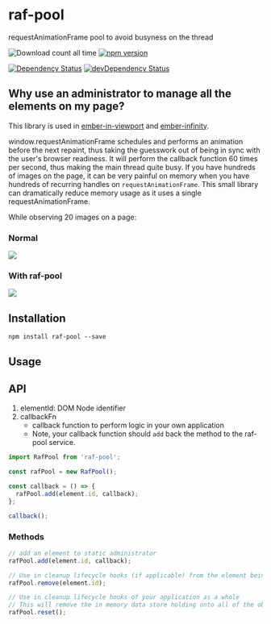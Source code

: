 # raf-pool
requestAnimationFrame pool to avoid busyness on the thread

![Download count all time](https://img.shields.io/npm/dt/raf-pool.svg)
[![npm version](https://badge.fury.io/js/raf-pool.svg)](http://badge.fury.io/js/raf-pool)

[![Dependency Status](https://david-dm.org/snewcomer/raf-pool.svg)](https://david-dm.org/snewcomer/raf-pool)
[![devDependency Status](https://david-dm.org/snewcomer/raf-pool/dev-status.svg)](https://david-dm.org/snewcomer/raf-pool#info=devDependencies)

Why use an administrator to manage all the elements on my page?
------------------------------------------------------------------------------
This library is used in [ember-in-viewport](https://github.com/DockYard/ember-in-viewport) and [ember-infinity](https://github.com/ember-infinity/ember-infinity).

window.requestAnimationFrame schedules and performs an animation before the next repaint, thus taking the guesswork out of being in sync with the user's browser readiness.  It will perform the callback function 60 times per second, thus making the main thread quite busy.  If you have hundreds of images on the page, it can be very painful on memory when you have hundreds of recurring handles on `requestAnimationFrame`.  This small library can dramatically reduce memory usage as it uses a single requestAnimationFrame.

While observing 20 images on a page:

### Normal
<img src="https://i.imgur.com/TLAHxnB.png" />

### With raf-pool
<img src="https://i.imgur.com/VNK4y90.png" />

Installation
------------------------------------------------------------------------------

```
npm install raf-pool --save
```

Usage
------------------------------------------------------------------------------
## API

1. elementId: DOM Node identifier
2. callbackFn
    - callback function to perform logic in your own application
    - Note, your callback function should `add` back the method to the raf-pool service.

```js
import RafPool from 'raf-pool';

const rafPool = new RafPool();

const callback = () => {
  rafPool.add(element.id, callback);
};

callback();
```

### Methods

```js
// add an element to static administrator
rafPool.add(element.id, callback);

// Use in cleanup lifecycle hooks (if applicable) from the element being observed
rafPool.remove(element.id);

// Use in cleanup lifecycle hooks of your application as a whole
// This will remove the in memory data store holding onto all of the observers
rafPool.reset();
